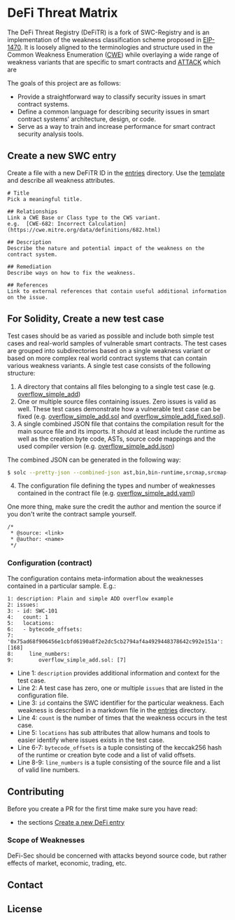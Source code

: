 # DeFi Threat Matrix

The DeFi Threat Registry (DeFiTR) is a fork of SWC-Registry and is an implementation of the weakness classification scheme proposed in [EIP-1470](https://github.com/ethereum/EIPs/issues/1469). It is loosely aligned to the terminologies and structure used in the Common Weakness Enumeration ([CWE](https://cwe.mitre.org)) while overlaying a wide range of weakness variants that are specific to smart contracts and [ATTACK](https://attack.mitre.org) which are 

The goals of this project are as follows:

- Provide a straightforward way to classify security issues in smart contract systems.
- Define a common language for describing security issues in smart contract systems' architecture, design, or code.
- Serve as a way to train and increase performance for smart contract security analysis tools.

## Create a new SWC entry

Create a file with a new DeFiTR ID in the [entries](./entries) directory. Use the [template](./entries/template.md) and describe all weakness attributes. 

```
# Title 
Pick a meaningful title.

## Relationships
Link a CWE Base or Class type to the CWS variant. 
e.g.  [CWE-682: Incorrect Calculation](https://cwe.mitre.org/data/definitions/682.html)

## Description 
Describe the nature and potential impact of the weakness on the contract system. 

## Remediation
Describe ways on how to fix the weakness. 

## References 
Link to external references that contain useful additional information on the issue. 

```


## For Solidity, Create a new test case  

Test cases should be as varied as possible and include both simple test cases and real-world samples of vulnerable smart contracts. The test cases are grouped into subdirectories based on a single weakness variant or based on more complex real world contract systems that can contain various weakness variants. A single test case consists of the following structure:

1. A directory that contains all files belonging to a single test case (e.g. [overflow_simple_add](https://github.com/SmartContractSecurity/SWC-registry/blob/master/test_cases/solidity/integer_overflow_and_underflow/overflow_simple_add))
2. One or multiple source files containing issues. Zero issues is valid as well. These test cases demonstrate how a vulnerable test case can be fixed (e.g. [overflow_simple_add.sol](https://github.com/SmartContractSecurity/SWC-registry/blob/master/test_cases/solidity/integer_overflow_and_underflow/overflow_simple_add/overflow_simple_add.sol) and [overflow_simple_add_fixed.sol](https://github.com/SmartContractSecurity/SWC-registry/blob/master/test_cases/solidity/integer_overflow_and_underflow/overflow_simple_add_fixed/overflow_simple_add_fixed.sol)).
3. A single combined JSON file that contains the compilation result for the main source file and its imports. It should at least include the runtime as well as the creation byte code, ASTs, source code mappings and the used compiler version (e.g. [overflow_simple_add.json](https://github.com/SmartContractSecurity/SWC-registry/blob/master/test_cases/solidity/integer_overflow_and_underflow/overflow_simple_add/overflow_simple_add.json))

The combined JSON can be generated in the following way:

```bash
$ solc --pretty-json --combined-json ast,bin,bin-runtime,srcmap,srcmap-runtime overflow_simple_add.sol > overflow_simple_add.json 
```

4. The configuration file defining the types and number of weaknesses contained in the contract file (e.g. [overflow_simple_add.yaml](https://github.com/SmartContractSecurity/SWC-registry/blob/master/test_cases/solidity/integer_overflow_and_underflow/overflow_simple_add/overflow_simple_add.yaml))


One more thing, make sure the credit the author and mention the source if you don't write the contract sample yourself.

```
/*
 * @source: <link>
 * @author: <name>
 */
```

### Configuration (contract)

The configuration contains meta-information about the weaknesses contained in a particular sample. E.g.:

```
1: description: Plain and simple ADD overflow example
2: issues:
3: - id: SWC-101
4:   count: 1
5:   locations:
6:   - bytecode_offsets:
7:       '0x75ad68f906456e1cbfd6190a8f2e2dc5cb2794af4a4929448378642c992e151a': [168]
8:     line_numbers:
9:        overflow_simple_add.sol: [7]
```

- Line 1: `description` provides additional information and context for the test case.
- Line 2: A test case has zero, one or multiple `issues` that are listed in the configuration file.
- Line 3: `id` contains the SWC identifier for the particular weakness. Each weakness is described in a markdown file in the [entries](./entries) directory. 
- Line 4: `count` is the number of times that the weakness occurs in the test case.
- Line 5: `locations` has sub attributes that allow humans and tools to easier identify where issues exists in the test case. 
- Line 6-7: `bytecode_offsets` is a tuple consisting of the keccak256 hash of the runtime or creation byte code and a list of valid offsets. 
- Line 8-9: `line_numbers` is a tuple consisting of the source file and a list of valid line numbers. 

## Contributing

Before you create a PR for the first time make sure you have read:

- the sections [Create a new DeFi entry](#create-a-new-defi-entry)

### Scope of Weaknesses 

DeFi-Sec should be concerned with attacks beyond source code, but rather effects of market, economic, trading, etc. 

## Contact

## License 


